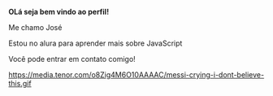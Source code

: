**OLá seja bem vindo ao perfil!**

Me chamo José

Estou no alura para aprender mais sobre JavaScript

Você pode entrar em contato comigo!

https://media.tenor.com/o8Zig4M6O10AAAAC/messi-crying-i-dont-believe-this.gif

